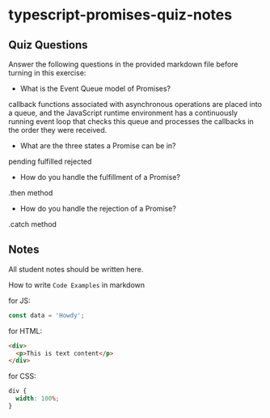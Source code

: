 # typescript-promises-quiz-notes

## Quiz Questions

Answer the following questions in the provided markdown file before turning in this exercise:

- What is the Event Queue model of Promises?

callback functions associated with asynchronous operations are placed into a queue,
and the JavaScript runtime environment has a continuously running event loop that checks this queue and processes the callbacks in the order they were received.

- What are the three states a Promise can be in?

pending
fulfilled
rejected

- How do you handle the fulfillment of a Promise?

.then method

- How do you handle the rejection of a Promise?

.catch method

## Notes

All student notes should be written here.

How to write `Code Examples` in markdown

for JS:

```javascript
const data = 'Howdy';
```

for HTML:

```html
<div>
  <p>This is text content</p>
</div>
```

for CSS:

```css
div {
  width: 100%;
}
```
